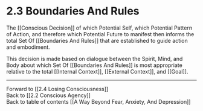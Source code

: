 # 2.3 Boundaries And Rules

The [[Conscious Decision]] of which Potential Self, which Potential Pattern of Action, and therefore which Potential Future to manifest then informs the total Set Of [[Boundaries And Rules]] that are established to guide action and embodiment. 

This decision is made based on dialogue between the Spirit, Mind, and Body about which Set Of [[Boundaries And Rules]] is most appropriate relative to the total [[Internal Context]], [[External Context]], and [[Goal]]. 

___

Forward to [[2.4 Losing Consciousness]]      
Back to [[2.2 Conscious Agency]]      
Back to table of contents [[A Way Beyond Fear, Anxiety, And Depression]]    
